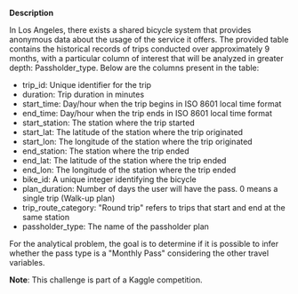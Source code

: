 <b>Description</b>

In Los Angeles, there exists a shared bicycle system that provides anonymous data about the usage of the service it offers. The provided table contains the historical records of trips conducted over approximately 9 months, with a particular column of interest that will be analyzed in greater depth: Passholder_type. Below are the columns present in the table:

* trip_id: Unique identifier for the trip
* duration: Trip duration in minutes
* start_time: Day/hour when the trip begins in ISO 8601 local time format
* end_time: Day/hour when the trip ends in ISO 8601 local time format
* start_station: The station where the trip started
* start_lat: The latitude of the station where the trip originated
* start_lon: The longitude of the station where the trip originated
* end_station: The station where the trip ended
* end_lat: The latitude of the station where the trip ended
* end_lon: The longitude of the station where the trip ended
* bike_id: A unique integer identifying the bicycle
* plan_duration: Number of days the user will have the pass. 0 means a single trip (Walk-up plan)
* trip_route_category: "Round trip" refers to trips that start and end at the same station
* passholder_type: The name of the passholder plan

 For the analytical problem, the goal is to determine if it is possible to infer whether the pass type is a "Monthly Pass" considering the other travel variables. 
 
 <b>Note</b>: This challenge is part of a Kaggle competition.
